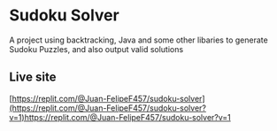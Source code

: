 
# Sudoku Solver

A project using backtracking, Java and some other libaries to generate Sudoku Puzzles, and also output valid solutions




## Live site

[https://replit.com/@Juan-FelipeF457/sudoku-solver](https://replit.com/@Juan-FelipeF457/sudoku-solver?v=1)https://replit.com/@Juan-FelipeF457/sudoku-solver?v=1
